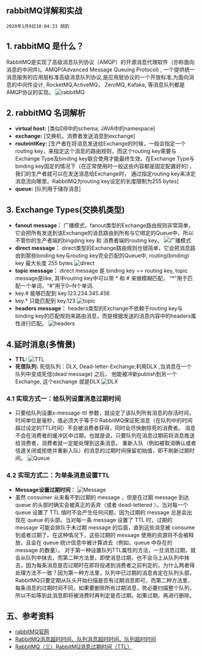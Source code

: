 ## rabbitMQ详解和实战
    2020年1月9日10:04:33 胡韵

## 1. rabbitMQ 是什么？ 
RabbitMQ是实现了高级消息队列协议（AMQP）的开源消息代理软件（亦称面向消息的中间件)。AMQP(Advanced Message Queuing Protocol) , 一个提供统一消息服务的应用层标准高级消息队列协议,是应用层协议的一个开放标准,为面向消息的中间件设计, RocketMQ,ActiveMQ， ZeroMQ, Kafaka, 等消息队列都是AMQP协议的实现。
![rabbitMQ](./image/0.png)

## 2. rabbitMQ 名词解析
* **virtual host:** [类似DB中的schema, JAVA中的namespace]
* **exchange:**     [交换机，消费者发送消息到exchange]
* **routeintKey:**  [生产者在将消息发送给Exchange的时候，一般会指定一个routing key，来指定这个消息的路由规则，而这个routing key需要与Exchange Type及binding key联合使用才能最终生效。在Exchange Type与binding key固定的情况下（在正常使用时一般这些内容都是固定配置好的），我们的生产者就可以在发送消息给Exchange时， 通过指定routing key来决定消息流向哪里。RabbitMQ为routing key设定的长度限制为255 bytes]
* **queue:**        [队列用于储存消息]

## 3. Exchange Types(交换机类型)
* **fanout message：** 广播模式，fanout类型的Exchange路由规则非常简单，它会把所有发送到该Exchange的消息路由到所有与它绑定的Queue中，所以不管你的生产者端的bingding key 和 消费者端的routing key。
![广播模式](./image/1.png)
* **direct message：** direct类型的Exchange路由规则也很简单，它会把消息路由到那些binding key与routing key完全匹配的Queue中, routing(binding) key 最大长度 255 bytes
![direct](./image/2.png)
* **topic message：** direct message 是 binding key == routing key, topic message是like, 其中routing key中可以带 * 和 # 来做模糊匹配， “*”用于匹配一个单词，“#”用于0~N个单词.
* key.# 能够匹配到 key.123.234.345.456  
* key.* 只能匹配到 key.123
![topic](./image/3.png)
* **headers message：** headers类型的Exchange不依赖于routing key与binding key的匹配规则来路由消息，而是根据发送的消息内容中的headers属性进行匹配。
![headers](./image/4.png)

## 4.延时消息(多情景)
* **TTL:** 
![TTL](./image/5.png)
* **死信队列:** 死信队列：DLX, Dead-letter-Exchange;利用DLX ,当消息在一个队列中变成死信(dead message) 之后， 他能被冲新publish到另一个Exchange, 这个exchange 就是DLX
![DLX](./image/6.png)

### 4.1 实现方式一：给队列设置消息过期时间
* 只要给队列设置x-message-ttl 参数，就设定了该队列所有消息的存活时间，时间单位是毫秒，值必须大于等于0
RabbitMQ保证死消息（在队列中的时间超过设定的TTL时间）不会被消费者获得，同时会尽快删除死的消费者。
消息不会在消费者的缓冲区中过期，也就是说，只要队列在消息过期前将消息推送给消费者，消费者就一定能处理到这条消息。
重新入队（例如被取消确认或者信道关闭或拒绝并重新入队）的消息的过期时间保留初始值，即不刷新过期时间。
![Queue](./image/7.png)
### 4.2 实现方式二：为单条消息设置TTL
* **Message设置过期时间：**
![Message](./image/8.png)
* 虽然 consumer 从来看不到过期的 message ，但是在过期 message 到达 queue 的头部时确实会被真正的丢弃（或者 dead-lettered ）。当对每一个 queue 设置了 TTL 值时不会产生任何问题，因为过期的 message 总是会出现在 queue 的头部。当对每一条 message 设置了 TTL 时，过期的 message 可能会排队于未过期 message 的后面，直到这些消息被 consume 到或者过期了。在这种情况下，这些过期的 message 使用的资源将不会被释放，且会在 queue 统计信息中被计算进去（例如，queue 中存在的 message 的数量）。
对于第一种设置队列TTL属性的方法，一旦消息过期，就会从队列中抹去，而第二种方法里，即使消息过期，也不会马上从队列中抹去，因为每条消息是否过期时在即将投递到消费者之前判定的，为什么两者得处理方法不一致？因为第一种方法里，队列中已过期的消息肯定在队列头部，RabbitMQ只要定期从队头开始扫描是否有过期消息即可，而第二种方法里，每条消息的过期时间不同，如果要删除所有过期消息，势必要扫描整个队列，所以不如等到此消息即将被消费时再判定是否过期，如果过期，再进行删除。

## 五、参考资料
* [rabbitMQ官网](https:././www.rabbitmq.com./getstarted.html)
* [RabbitMQ消息超时时间、队列消息超时时间、队列超时时间](https:././blog.csdn.net./liu0808./article./details./81356552)
* [RabbitMQ（三）RabbitMQ消息过期时间（TTL）](https:././blog.csdn.net./jiao_fuyou./article./details./22053663)



